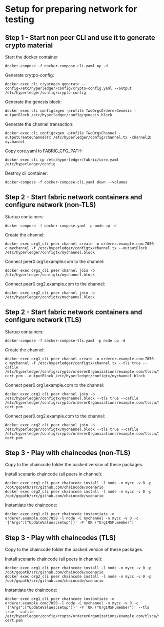 # Setup for preparing network for testing
## Step 1 - Start non peer CLI and use it to generate crypto material

Start the docker container
```
docker-compose -f docker-compose-cli.yaml up -d 
```

Generate crytpo-config:
```
docker exec cli cryptogen generate --config=/etc/hyperledger/config/crypto-config.yaml --output /etc/hyperledger/config/crypto-config
```

Generate the genesis block:
```
docker exec cli configtxgen -profile TwoOrgsOrdererGenesis -outputBlock /etc/hyperledger/config/genesis.block
```

Generate the channel transaction:
```
docker exec cli configtxgen -profile TwoOrgsChannel -outputCreateChannelTx /etc/hyperledger/config/channel.tx -channelID mychannel
```

Copy core.yaml to FABRIC_CFG_PATH:
```
docker exec cli cp /etc/hyperledger/fabric/core.yaml /etc/hyperledger/config
```

Destroy cli container:
```
docker-compose -f docker-compose-cli.yaml down --volumes
```

## Step 2 - Start fabric network containers and configure network (non-TLS)
Startup containers:
```
docker-compose -f docker-compose.yaml -p node up -d
```

Create the channel:
```
docker exec org1_cli peer channel create -o orderer.example.com:7050 -c mychannel -f /etc/hyperledger/configtx/channel.tx --outputBlock /etc/hyperledger/configtx/mychannel.block
```

Connect peer0.org1.example.com to the channel:
```
docker exec org1_cli peer channel join -b /etc/hyperledger/configtx/mychannel.block
```

Connect peer0.org2.example.com to the channel:
```
docker exec org2_cli peer channel join -b /etc/hyperledger/configtx/mychannel.block
```

## Step 2 - Start fabric network containers and configure network (TLS)
Startup containers:
```
docker-compose -f docker-compose-tls.yaml -p node up -d
```

Create the channel:
```
docker exec org1_cli peer channel create -o orderer.example.com:7050 -c mychannel -f /etc/hyperledger/configtx/channel.tx --tls true --cafile /etc/hyperledger/config/crypto/ordererOrganizations/example.com/tlsca/tlsca.example.com-cert.pem --outputBlock /etc/hyperledger/configtx/mychannel.block
```

Connect peer0.org1.example.com to the channel:
```
docker exec org1_cli peer channel join -b /etc/hyperledger/configtx/mychannel.block --tls true --cafile /etc/hyperledger/config/crypto/ordererOrganizations/example.com/tlsca/tlsca.example.com-cert.pem
```

Connect peer0.org2.example.com to the channel:
```
docker exec org2_cli peer channel join -b /etc/hyperledger/configtx/mychannel.block --tls true --cafile /etc/hyperledger/config/crypto/ordererOrganizations/example.com/tlsca/tlsca.example.com-cert.pem
```

## Step 3 - Play with chaincodes (non-TLS)
Copy to the chaincode folder the packed version of these packages.

Install scenario chaincode (all peers in channel):
```
docker exec org1_cli peer chaincode install -l node -n mycc -v 0 -p /opt/gopath/src/github.com/chaincode/scenario
docker exec org2_cli peer chaincode install -l node -n mycc -v 0 -p /opt/gopath/src/github.com/chaincode/scenario
```

Instantiate the chaincode:
```
docker exec org1_cli peer chaincode instantiate -o orderer.example.com:7050 -l node -C mychannel -n mycc -v 0 -c '{"Args":["UpdateValues:setup"]}' -P 'OR ("Org1MSP.member")'
```

## Step 3 - Play with chaincodes (TLS)
Copy to the chaincode folder the packed version of these packages.

Install scenario chaincode (all peers in channel):
```
docker exec org1_cli peer chaincode install -l node -n mycc -v 0 -p /opt/gopath/src/github.com/chaincode/scenario
docker exec org2_cli peer chaincode install -l node -n mycc -v 0 -p /opt/gopath/src/github.com/chaincode/scenario
```

Instantiate the chaincode:
```
docker exec org1_cli peer chaincode instantiate -o orderer.example.com:7050 -l node -C mychannel -n mycc -v 0 -c '{"Args":["UpdateValues:setup"]}' -P 'OR ("Org1MSP.member")' --tls true --cafile /etc/hyperledger/config/crypto/ordererOrganizations/example.com/tlsca/tlsca.example.com-cert.pem
```